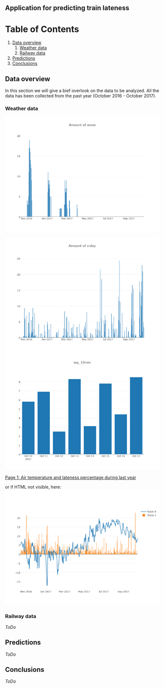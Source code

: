 ## Application for predicting train lateness

# Table of Contents
1. [Data overview](#data-overview)
    1. [Weather data](#weather-data)
    1. [Railway data](#railway-data)
1. [Predictions](#predictions)
1. [Conclusions](#conclusions)

## Data overview

In this section we will give a bief overlook on the data to be analyzed. All the data has been collected from the past year (October 2016 - October 2017).

### Weather data

![Pic 1: Amount of snowfall in the past year.](snow.png "Snow amount")


![Pic 2: Amount of rainfall in the past year.](rrday.png "Rain amount")
![Pic 3: Gust speed in the last week.](wg_10min.png "Gust speed")

[Page 1: Air temperature and lateness percentage during last year](weather-late.html)

or if HTML not visible, here:
![Pic 4:  Air temperature and lateness percentage during last year](bar-plot.png "Air temperature and lateness")


### Railway data

*ToDo*

## Predictions

*ToDo*

## Conclusions

*ToDo*
